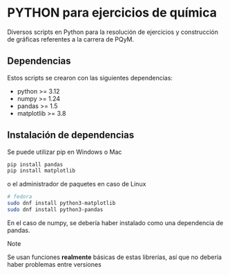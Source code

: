 # PYTHON para ejercicios de química

Diversos scripts en Python para la resolución de ejercicios y construcción de gráficas referentes a la carrera de PQyM.

## Dependencias

Estos scripts se crearon con las siguientes dependencias:

- python >= 3.12
- numpy >= 1.24
- pandas >= 1.5
- matplotlib >= 3.8

## Instalación de dependencias

Se puede utilizar pip en Windows o Mac

```bash
pip install pandas
pip install matplotlib
```

o el administrador de paquetes en caso de Linux

```bash
# fedora
sudo dnf install python3-matplotlib
sudo dnf install python3-pandas
```

En el caso de numpy, se debería haber instalado como una dependencia de pandas.

> [!NOTE]
>
> Se usan funciones **realmente** básicas de estas librerías, así que no debería haber problemas entre versiones

